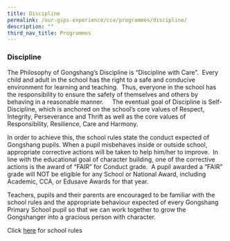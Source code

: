 ```yaml
---
title: Discipline
permalink: /our-gsps-experience/cce/programmes/discipline/
description: ""
third_nav_title: Programmes
---
```

### **Discipline**
The Philosophy of Gongshang’s Discipline is “Discipline with Care”.  Every child and adult in the school has the right to a safe and conducive environment for learning and teaching.  Thus, everyone in the school has the responsibility to ensure the safety of themselves and others by behaving in a reasonable manner.    
The eventual goal of Discipline is Self-Discipline, which is anchored on the school’s core values of Respect, Integrity, Perseverance and Thrift as well as the core values of Responsibility, Resilience, Care and Harmony.

In order to achieve this, the school rules state the conduct expected of Gongshang pupils. When a pupil misbehaves inside or outside school, appropriate corrective actions will be taken to help him/her to improve.  In line with the educational goal of character building, one of the corrective actions is the award of “FAIR” for Conduct grade.  A pupil awarded a “FAIR” grade will NOT be eligible for any School or National Award, including Academic, CCA, or Edusave Awards for that year.    

Teachers, pupils and their parents are encouraged to be familiar with the school rules and the appropriate behaviour expected of every Gongshang Primary School pupil so that we can work together to grow the Gongshanger into a gracious person with character.

Click [here](/files/School%20Rules%202019.pdf) for school rules
